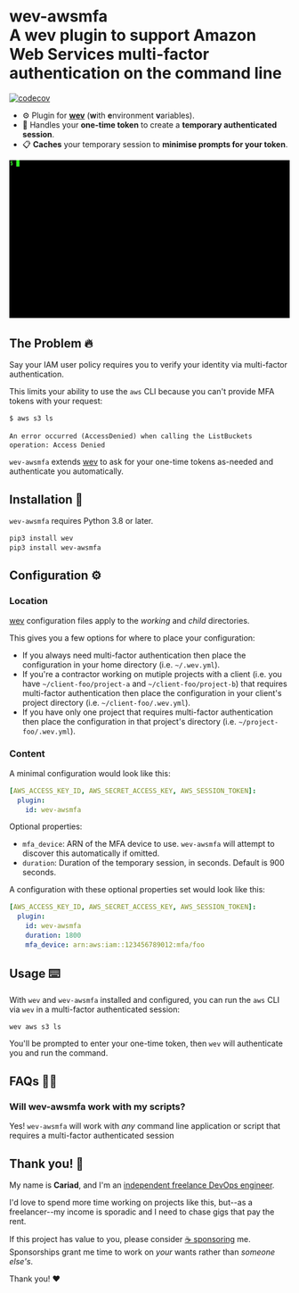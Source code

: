 # wev-awsmfa<br />A wev plugin to support Amazon Web Services multi-factor authentication on the command line

[![codecov](https://codecov.io/gh/cariad/wev-awsmfa/branch/main/graph/badge.svg?token=TS995LZMW1)](https://codecov.io/gh/cariad/wev-awsmfa)

- ⚙️ Plugin for **[wev](https://github.com/cariad/wev)** (**w**ith **e**nvironment **v**ariables).
- 👮 Handles your **one-time token** to create a **temporary authenticated session**.
- 📋 **Caches** your temporary session to **minimise prompts for your token**.

![](https://github.com/cariad/wev-awsmfa/blob/main/docs/demo.gif?raw=true)

## The Problem 🔥

Say your IAM user policy requires you to verify your identity via multi-factor authentication.

This limits your ability to use the `aws` CLI because you can't provide MFA tokens with your request:

```text
$ aws s3 ls

An error occurred (AccessDenied) when calling the ListBuckets operation: Access Denied
```

`wev-awsmfa` extends [wev](https://github.com/cariad/wev) to ask for your one-time tokens as-needed and authenticate you automatically.

## Installation 🎁

`wev-awsmfa` requires Python 3.8 or later.

```bash
pip3 install wev
pip3 install wev-awsmfa
```

## Configuration ⚙️

### Location

[wev](https://github.com/cariad/wev) configuration files apply to the _working_ and _child_ directories.

This gives you a few options for where to place your configuration:

- If you always need multi-factor authentication then place the configuration in your home directory (i.e. `~/.wev.yml`).
- If you're a contractor working on mutiple projects with a client (i.e. you have `~/client-foo/project-a` and `~/client-foo/project-b`) that requires multi-factor authentication then place the configuration in your client's project directory (i.e. `~/client-foo/.wev.yml`).
- If you have only one project that requires multi-factor authentication then place the configuration in that project's directory (i.e. `~/project-foo/.wev.yml`).

### Content

A minimal configuration would look like this:

```yaml
[AWS_ACCESS_KEY_ID, AWS_SECRET_ACCESS_KEY, AWS_SESSION_TOKEN]:
  plugin:
    id: wev-awsmfa
```

Optional properties:

- `mfa_device`: ARN of the MFA device to use. `wev-awsmfa` will attempt to discover this automatically if omitted.
- `duration`: Duration of the temporary session, in seconds. Default is 900 seconds.

A configuration with these optional properties set would look like this:

```yaml
[AWS_ACCESS_KEY_ID, AWS_SECRET_ACCESS_KEY, AWS_SESSION_TOKEN]:
  plugin:
    id: wev-awsmfa
    duration: 1800
    mfa_device: arn:aws:iam::123456789012:mfa/foo
```

## Usage ⌨️

With `wev` and `wev-awsmfa` installed and configured, you can run the `aws` CLI via `wev` in a multi-factor authenticated session:

```bash
wev aws s3 ls
```

You'll be prompted to enter your one-time token, then `wev` will authenticate you and run the command.

## FAQs 🙋‍♀️

### Will wev-awsmfa work with my scripts?

Yes! `wev-awsmfa` will work with _any_ command line application or script that requires a multi-factor authenticated session

## Thank you! 🎉

My name is **Cariad**, and I'm an [independent freelance DevOps engineer](https://cariad.me).

I'd love to spend more time working on projects like this, but--as a freelancer--my income is sporadic and I need to chase gigs that pay the rent.

If this project has value to you, please consider [☕️ sponsoring](https://github.com/sponsors/cariad) me. Sponsorships grant me time to work on _your_ wants rather than _someone else's_.

Thank you! ❤️
